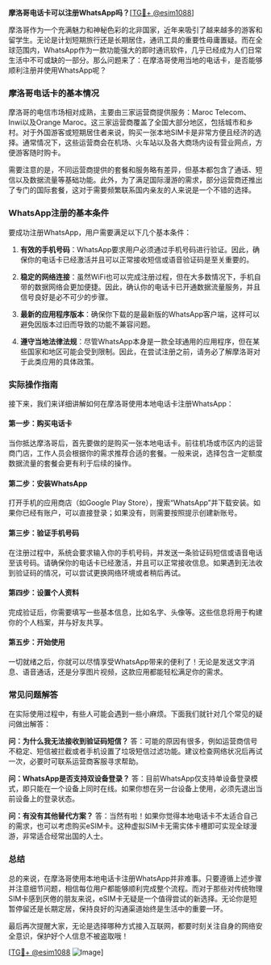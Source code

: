 **摩洛哥电话卡可以注册WhatsApp吗？**[[TG💪+ @esim1088](https://t.me/s/esim1088)]

摩洛哥作为一个充满魅力和神秘色彩的北非国家，近年来吸引了越来越多的游客和留学生。无论是计划短期旅行还是长期居住，通讯工具的重要性毋庸置疑。而在全球范围内，WhatsApp作为一款功能强大的即时通讯软件，几乎已经成为人们日常生活中不可或缺的一部分。那么问题来了：在摩洛哥使用当地的电话卡，是否能够顺利注册并使用WhatsApp呢？

### 摩洛哥电话卡的基本情况

摩洛哥的电信市场相对成熟，主要由三家运营商提供服务：Maroc Telecom、Inwi以及Orange Maroc。这三家运营商覆盖了全国大部分地区，包括城市和乡村。对于外国游客或短期居住者来说，购买一张本地SIM卡是非常方便且经济的选择。通常情况下，这些运营商会在机场、火车站以及各大商场内设有营业网点，方便游客随时购卡。

需要注意的是，不同运营商提供的套餐和服务略有差异，但基本都包含了通话、短信以及数据流量等基础功能。此外，为了满足国际漫游的需求，部分运营商还推出了专门的国际套餐，这对于需要频繁联系国内亲友的人来说是一个不错的选择。

### WhatsApp注册的基本条件

要成功注册WhatsApp，用户需要满足以下几个基本条件：

1. **有效的手机号码**：WhatsApp要求用户必须通过手机号码进行验证。因此，确保你的电话卡已经激活并且可以正常接收短信或语音验证码是至关重要的。
   
2. **稳定的网络连接**：虽然WiFi也可以完成注册过程，但在大多数情况下，手机自带的数据网络会更加便捷。因此，确认你的电话卡已开通数据流量服务，并且信号良好是必不可少的步骤。

3. **最新的应用程序版本**：确保你下载的是最新版的WhatsApp客户端，这样可以避免因版本过旧而导致的功能不兼容问题。

4. **遵守当地法律法规**：尽管WhatsApp本身是一款全球通用的应用程序，但在某些国家和地区可能会受到限制。因此，在尝试注册之前，请务必了解摩洛哥对于此类应用的具体政策。

### 实际操作指南

接下来，我们来详细讲解如何在摩洛哥使用本地电话卡注册WhatsApp：

#### 第一步：购买电话卡
当你抵达摩洛哥后，首先要做的是购买一张本地电话卡。前往机场或市区内的运营商门店，工作人员会根据你的需求推荐合适的套餐。一般来说，选择包含一定额度数据流量的套餐会更有利于后续的操作。

#### 第二步：安装WhatsApp
打开手机的应用商店（如Google Play Store），搜索“WhatsApp”并下载安装。如果你已经有账户，可以直接登录；如果没有，则需要按照提示创建新账号。

#### 第三步：验证手机号码
在注册过程中，系统会要求输入你的手机号码，并发送一条验证码短信或语音电话至该号码。请确保你的电话卡已经激活，并且可以正常接收信息。如果遇到无法收到验证码的情况，可以尝试更换网络环境或者稍后再试。

#### 第四步：设置个人资料
完成验证后，你需要填写一些基本信息，比如名字、头像等。这些信息将用于构建你的个人档案，并与好友共享。

#### 第五步：开始使用
一切就绪之后，你就可以尽情享受WhatsApp带来的便利了！无论是发送文字消息、语音通话，还是分享图片视频，这款应用都能轻松满足你的需求。

### 常见问题解答

在实际使用过程中，有些人可能会遇到一些小麻烦。下面我们就针对几个常见的疑问做出解答：

**问：为什么我无法接收到验证码短信？**
答：可能的原因有很多，例如运营商信号不稳定、短信被拦截或者手机设置了垃圾短信过滤功能。建议检查网络状况后再试一次，必要时可联系运营商客服寻求帮助。

**问：WhatsApp是否支持双设备登录？**
答：目前WhatsApp仅支持单设备登录模式，即只能在一个设备上同时在线。如果你想在另一台设备上使用，必须先退出当前设备上的登录状态。

**问：有没有其他替代方案？**
答：当然有啦！如果你觉得本地电话卡不太适合自己的需求，也可以考虑购买eSIM卡。这种虚拟SIM卡无需实体卡槽即可实现全球漫游，非常适合经常出国的人士。

### 总结

总的来说，在摩洛哥使用本地电话卡注册WhatsApp并非难事。只要遵循上述步骤并注意细节问题，相信每位用户都能够顺利完成整个流程。而对于那些对传统物理SIM卡感到厌倦的朋友来说，eSIM卡无疑是一个值得尝试的新选择。无论你是短暂停留还是长期定居，保持良好的沟通渠道始终是生活中的重要一环。

最后再次提醒大家，无论是选择哪种方式接入互联网，都要时刻关注自身的网络安全意识，保护好个人信息不被盗取哦！

[[TG💪+ @esim1088](https://t.me/s/esim1088) ![Image](https://i.postimg.cc/4NQfJmqS/Snipaste-2025-05-13-00-14-12.png)]